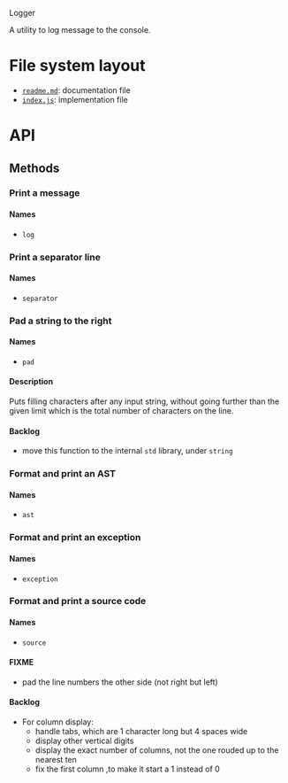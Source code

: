 Logger

A utility to log message to the console.





# File system layout

- [`readme.md`](./readme.md): documentation file
- [`index.js`](./index.js): implementation file





# API

## Methods

### Print a message

#### Names

- `log`



### Print a separator line

#### Names

- `separator`



### Pad a string to the right

#### Names

- `pad`

#### Description

Puts filling characters after any input string, without going further than the given limit which is the total number of characters on the line.

#### Backlog

- move this function to the internal `std` library, under `string` 



### Format and print an AST

#### Names

- `ast`



### Format and print an exception

#### Names

- `exception`



### Format and print a source code

#### Names

- `source`

#### FIXME

- pad the line numbers the other side (not right but left)

#### Backlog

- For column display:
	- handle tabs, which are 1 character long but 4 spaces wide
	- display other vertical digits
	- display the exact number of columns, not the one rouded up to the nearest ten
	- fix the first column ,to make it start a 1 instead of 0
